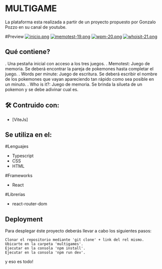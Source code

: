# MULTIGAME
La plataforma esta realizada a partir de un proyecto propuesto por Gonzalo Pozzo en su canal de youtube.

#Preview
[![inicio.png](https://i.postimg.cc/ht4MqWv1/Screenshot-18.png)](https://postimg.cc/Cztbj2jR)
[![memotest-19.png](https://i.postimg.cc/MHb0hd8L/Screenshot-19.png)](https://postimg.cc/4Hyhcvyv)
[![wpm-20.png](https://i.postimg.cc/DynPqkr3/Screenshot-20.png)](https://postimg.cc/Bt7F0z7m)
[![whoisit-21.png](https://i.postimg.cc/Xq0cHttF/Screenshot-21.png)](https://postimg.cc/2b2Z39k8)

## Qué contiene? 
. Una pestaña inicial con acceso a los tres juegos.
. Memotest: Juego de memoria. Se deberá encontrar la pareja de pokemones hasta completar el juego.
. Words per minute: Juego de escritura. Se deberá escribir el nombre de los pokemones que vayan apareciendo tan rápido como sea posible en un minuto.
. Who is it?: Juego de memoria. Se brinda la silueta de un pokemon y se debe adivinar cual es.


## 🛠 Contruido con:

* [ViteJs]
    
## Se utiliza en el:

#Lenguajes
* Typescript
* CSS
* HTML

#Frameworks
* React

#Librerías
* react-router-dom

## Deployment

Para desplegar éste proyecto deberás llevar a cabo los siguientes pasos:

    Clonar el repositorio mediante 'git clone' + link del rel mismo.
    Ubicarte en la carpeta 'multigames'.
    Ejecutar en la consola 'npm install'.
    Ejecutar en la consola 'npm run dev'.

y eso es todo!
